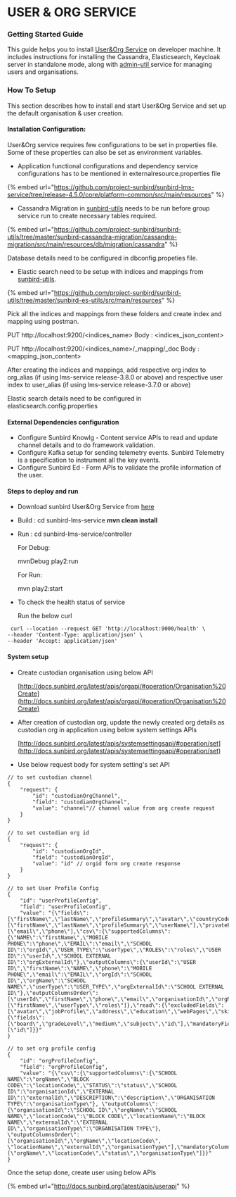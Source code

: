 # USER & ORG SERVICE

### Getting Started Guide

This guide helps you to install [User\&Org Service](https://github.com/project-sunbird/sunbird-lms-service) on developer machine. It includes instructions for installing the  Cassandra, Elasticsearch, Keycloak server in standalone mode, along with [admin-util ](https://github.com/project-sunbird/sunbird-apimanager-util)service for managing users and organisations.

### How To Setup

This section describes how to install and start User\&Org Service and set up the default organisation & user creation.

#### **Installation Configuration:**

User\&Org service requires few configurations to be set in properties file. Some of these properties can also be set as environment variables.

* Application functional configurations and dependency service configurations has to be mentioned in externalresource.properties file

{% embed url="https://github.com/project-sunbird/sunbird-lms-service/tree/release-4.5.0/core/platform-common/src/main/resources" %}

* Cassandra Migration in [sunbird-utils](https://github.com/project-sunbird/sunbird-utils) needs to be run before group service run to create necessary tables required.&#x20;

{% embed url="https://github.com/project-sunbird/sunbird-utils/tree/master/sunbird-cassandra-migration/cassandra-migration/src/main/resources/db/migration/cassandra" %}

Database details need to be configured in dbconfig.propeties file.

* Elastic search need to be setup with indices and mappings from [sunbird-utils](https://github.com/project-sunbird/sunbird-utils).

{% embed url="https://github.com/project-sunbird/sunbird-utils/tree/master/sunbird-es-utils/src/main/resources" %}

Pick all the indices and mappings from these folders and create index and mapping using postman.&#x20;

PUT http://localhost:9200/\<indices\_name> Body : \<indices\_json\_content>

PUT http://localhost:9200/\<indices\_name>/\_mapping/\_doc Body : \<mapping\_json\_content>

After creating the indices and mappings, add respective org index to org\_alias (if using lms-service release-3.8.0 or above) and respective user index to user\_alias (if using lms-service release-3.7.0 or above)

Elastic search details need to be configured in elasticsearch.config.properties

#### External Dependencies configuration

* Configure Sunbird Knowlg - Content service APIs  to read and update channel details and to do framework validation.
* Configure Kafka setup for sending telemetry events. Sunbird Telemetry is a specification to instrument all the key events.
* Configure Sunbird Ed - Form APIs to validate the profile information of the user.

#### Steps to deploy and run

* Download sunbird User\&Org Service from [here](https://github.com/project-sunbird/sunbird-lms-service)
* Build : cd sunbird-lms-service  **mvn clean install**
*   Run : cd sunbird-lms-service/controller &#x20;

    &#x20;      For Debug:

    &#x20;             mvnDebug play2:run

    &#x20;      For Run:

    &#x20;             mvn play2:start
*   To check the health status of service

    Run the below curl

```
 curl --location --request GET 'http://localhost:9000/health' \
--header 'Content-Type: application/json' \
--header 'Accept: application/json'
```

#### System  setup

*   Create custodian organisation using below API

    &#x20; [ ](http://docs.sunbird.org/latest/apis/orgapi/#operation/Organisation%20Create)[http://docs.sunbird.org/latest/apis/orgapi/#operation/Organisation%20Create](http://docs.sunbird.org/latest/apis/orgapi/#operation/Organisation%20Create)
*   After creation of custodian org, update the newly created org details as custodian org in application using below system settings APIs

    &#x20;  [http://docs.sunbird.org/latest/apis/systemsettingsapi/#operation/set](http://docs.sunbird.org/latest/apis/systemsettingsapi/#operation/set)
* Use below request body for system setting's set API

```
// to set custodian channel
{
    "request": {
        "id": "custodianOrgChannel",
        "field": "custodianOrgChannel",
        "value": "channel"// channel value from org create request
    }
}
```

```
// to set custodian org id
{
    "request": {
        "id": "custodianOrgId",
        "field": "custodianOrgId",
        "value": "id" // orgid form org create response
    }
}
```

```
// to set User Profile Config
{
    "id": "userProfileConfig",
    "field": "userProfileConfig",
    "value": "{\"fields\":[\"firstName\",\"lastName\",\"profileSummary\",\"avatar\",\"countryCode\",\"dob\",\"email\",\"gender\",\"grade\",\"language\",\"location\",\"phone\",\"subject\",\"userName\",\"webPages\",\"jobProfile\",\"address\",\"education\",\"skills\",\"badgeAssertions\"],\"publicFields\":[\"firstName\",\"lastName\",\"profileSummary\",\"userName\"],\"privateFields\":[\"email\",\"phone\"],\"csv\":{\"supportedColumns\":{\"NAME\":\"firstName\",\"MOBILE PHONE\":\"phone\",\"EMAIL\":\"email\",\"SCHOOL ID\":\"orgId\",\"USER_TYPE\":\"userType\",\"ROLES\":\"roles\",\"USER ID\":\"userId\",\"SCHOOL EXTERNAL ID\":\"orgExternalId\"},\"outputColumns\":{\"userId\":\"USER ID\",\"firstName\":\"NAME\",\"phone\":\"MOBILE PHONE\",\"email\":\"EMAIL\",\"orgId\":\"SCHOOL ID\",\"orgName\":\"SCHOOL NAME\",\"userType\":\"USER_TYPE\",\"orgExternalId\":\"SCHOOL EXTERNAL ID\"},\"outputColumnsOrder\":[\"userId\",\"firstName\",\"phone\",\"email\",\"organisationId\",\"orgName\",\"userType\",\"orgExternalId\"],\"mandatoryColumns\":[\"firstName\",\"userType\",\"roles\"]},\"read\":{\"excludedFields\":[\"avatar\",\"jobProfile\",\"address\",\"education\",\"webPages\",\"skills\"]},\"framework\":{\"fields\":[\"board\",\"gradeLevel\",\"medium\",\"subject\",\"id\"],\"mandatoryFields\":[\"id\"]}}"
}
```

```
// to set org profile config
{
    "id": "orgProfileConfig",
    "field": "orgProfileConfig",
    "value": "{\"csv\":{\"supportedColumns\":{\"SCHOOL NAME\":\"orgName\",\"BLOCK CODE\":\"locationCode\",\"STATUS\":\"status\",\"SCHOOL ID\":\"organisationId\",\"EXTERNAL ID\":\"externalId\",\"DESCRIPTION\":\"description\",\"ORGANISATION TYPE\":\"organisationType\"}, \"outputColumns\": {\"organisationId\":\"SCHOOL ID\",\"orgName\":\"SCHOOL NAME\",\"locationCode\":\"BLOCK CODE\",\"locationName\":\"BLOCK NAME\",\"externalId\":\"EXTERNAL ID\",\"organisationType\":\"ORGANISATION TYPE\"}, \"outputColumnsOrder\":[\"organisationId\",\"orgName\",\"locationCode\", \"locationName\",\"externalId\",\"organisationType\"],\"mandatoryColumns\":[\"orgName\",\"locationCode\",\"status\",\"organisationType\"]}}"
}
```

Once the setup done, create user using below APIs

{% embed url="http://docs.sunbird.org/latest/apis/userapi" %}
